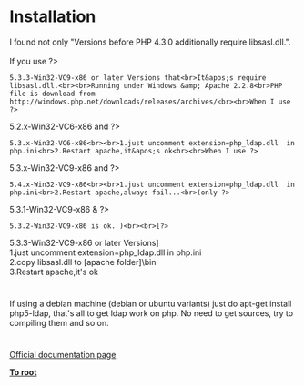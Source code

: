 # Installation



I found not only "Versions before PHP 4.3.0 additionally require libsasl.dll.".<br><br>If you use ?>
```
5.3.3-Win32-VC9-x86 or later Versions that<br>It&apos;s require libsasl.dll.<br><br>Running under Windows &amp; Apache 2.2.8<br>PHP file is download from http://windows.php.net/downloads/releases/archives/<br><br>When I use ?>
```
5.2.x-Win32-VC6-x86 and ?>
```
5.3.x-Win32-VC6-x86<br><br>1.just uncomment extension=php_ldap.dll  in php.ini<br>2.Restart apache,it&apos;s ok<br><br>When I use ?>
```
5.3.x-Win32-VC9-x86 and ?>
```
5.4.x-Win32-VC9-x86<br><br>1.just uncomment extension=php_ldap.dll  in php.ini<br>2.Restart apache,always fail...<br>(only ?>
```
5.3.1-Win32-VC9-x86 &amp; ?>
```
5.3.2-Win32-VC9-x86 is ok. )<br><br>[?>
```
5.3.3-Win32-VC9-x86 or later Versions]<br>1.just uncomment extension=php_ldap.dll  in php.ini<br>2.copy  libsasl.dll to [apache folder]\bin<br>3.Restart apache,it&apos;s ok  

#

If using a debian machine (debian or ubuntu variants) just do apt-get install php5-ldap, that&apos;s all to get ldap work on php. No need to get sources, try to compiling them and  so on.  

#

[Official documentation page](https://www.php.net/manual/en/ldap.installation.php)

**[To root](/README.md)**